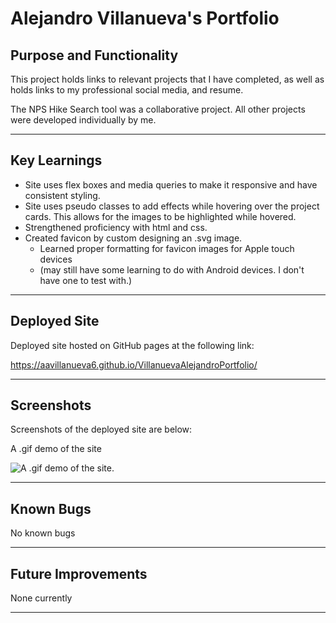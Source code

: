 # Alejandro Villanueva's Portfolio

## Purpose and Functionality

This project holds links to relevant projects that I have completed, as well as holds links to my professional social media, and resume.

The NPS Hike Search tool was a collaborative project. All other projects were developed individually by me.

---

## Key Learnings

- Site uses flex boxes and media queries to make it responsive and have consistent styling.
- Site uses pseudo classes to add effects while hovering over the project cards. This allows for the images to be highlighted while hovered.
- Strengthened proficiency with html and css.
- Created favicon by custom designing an .svg image.
  - Learned proper formatting for favicon images for Apple touch devices
  - (may still have some learning to do with Android devices. I don't have one to test with.)

---

## Deployed Site

Deployed site hosted on GitHub pages at the following link:

https://aavillanueva6.github.io/VillanuevaAlejandroPortfolio/

---

## Screenshots

Screenshots of the deployed site are below:

A .gif demo of the site

![A .gif demo of the site.](./assets/images/screenshots/siteDemo.gif)

---

## Known Bugs

No known bugs

---

## Future Improvements

None currently

---
